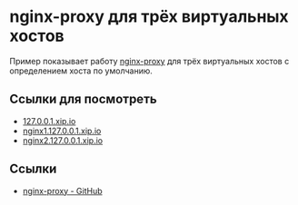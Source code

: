 ﻿# nginx-proxy для трёх виртуальных хостов

Пример показывает работу [nginx-proxy](https://github.com/nginx-proxy/nginx-proxy) для трёх виртуальных хостов с определением хоста по умолчанию.

## Ссылки для посмотреть

* [127.0.0.1.xip.io](http://127.0.0.1.xip.io/)
* [nginx1.127.0.0.1.xip.io](http://nginx1.127.0.0.1.xip.io/)
* [nginx2.127.0.0.1.xip.io](http://nginx2.127.0.0.1.xip.io/)

## Ссылки

* [nginx-proxy - GitHub](https://github.com/nginx-proxy/nginx-proxy)
